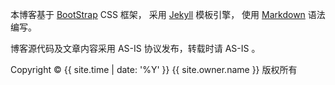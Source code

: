 <footer class="footer">
	<div class="container">
		<p>本博客基于 <a href="http://getbootstrap.com/" target="_blank">BootStrap</a> CSS 框架， 采用 <a href="https://github.com/mojombo/jekyll" target="_blank">Jekyll</a> 模板引擎， 使用 <a href="http://zh.wikipedia.org/zh-cn/Markdown" target="_blank">Markdown</a> 语法编写。</p>
		<p>博客源代码及文章内容采用 AS-IS 协议发布，转载时请 AS-IS 。</p>
		<p>Copyright &copy; {{ site.time | date: '%Y' }} {{ site.owner.name }} 版权所有</p>
	</div>
</footer>